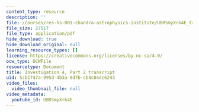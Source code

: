 ```yaml
---
content_type: resource
description: ''
file: /courses/res-hs-001-chandra-astrophysics-institute/UBR5myXrk4E_transcript.pdf
file_size: 27517
file_type: application/pdf
hide_download: true
hide_download_original: null
learning_resource_types: []
license: https://creativecommons.org/licenses/by-nc-sa/4.0/
ocw_type: OCWFile
resourcetype: Document
title: Investigation 4, Part 2 transcript
uid: 5cb1747a-995d-4b3a-8d7b-cb4c04dc6243
video_files:
  video_thumbnail_file: null
video_metadata:
  youtube_id: UBR5myXrk4E
---
```

